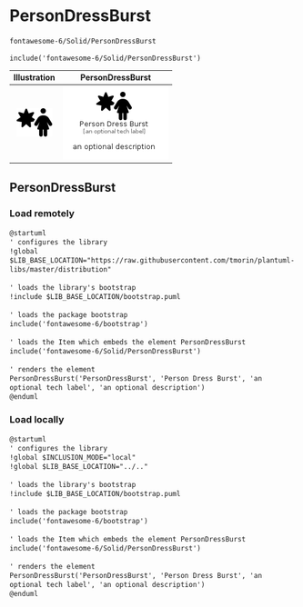 # PersonDressBurst


```text
fontawesome-6/Solid/PersonDressBurst
```

```text
include('fontawesome-6/Solid/PersonDressBurst')
```



| Illustration | PersonDressBurst |
| :---: | :---: |
| ![illustration for Illustration](../../fontawesome-6/Solid/PersonDressBurst.png) | ![illustration for PersonDressBurst](../../fontawesome-6/Solid/PersonDressBurst.Local.png) |




## PersonDressBurst

### Load remotely
```plantuml
@startuml
' configures the library
!global $LIB_BASE_LOCATION="https://raw.githubusercontent.com/tmorin/plantuml-libs/master/distribution"

' loads the library's bootstrap
!include $LIB_BASE_LOCATION/bootstrap.puml

' loads the package bootstrap
include('fontawesome-6/bootstrap')

' loads the Item which embeds the element PersonDressBurst
include('fontawesome-6/Solid/PersonDressBurst')

' renders the element
PersonDressBurst('PersonDressBurst', 'Person Dress Burst', 'an optional tech label', 'an optional description')
@enduml
```

### Load locally
```plantuml
@startuml
' configures the library
!global $INCLUSION_MODE="local"
!global $LIB_BASE_LOCATION="../.."

' loads the library's bootstrap
!include $LIB_BASE_LOCATION/bootstrap.puml

' loads the package bootstrap
include('fontawesome-6/bootstrap')

' loads the Item which embeds the element PersonDressBurst
include('fontawesome-6/Solid/PersonDressBurst')

' renders the element
PersonDressBurst('PersonDressBurst', 'Person Dress Burst', 'an optional tech label', 'an optional description')
@enduml
```

